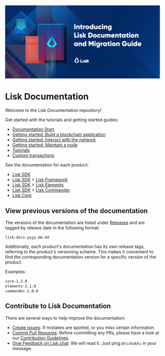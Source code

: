 ![Lisk Documentation](assets/lisk_docu_blog_banner.png)

# Lisk Documentation

Welcome to the Lisk Documentation repository!

Get started with the tutorials and getting started guides:

- [Documentation Start](start/start.md)
- [Getting started: Build a blockchain application](start/build-blockchain-app.md)
- [Getting started: Interact with the network](start/interact-with-network.md)
- [Getting started: Maintain a node](start/maintain-node.md)
- [Tutorials](start/tutorials.md)
- [Custom transactions](start/custom-transactions.md)

See the documentation for each product:

- [Lisk SDK](lisk-sdk/introduction.md)
- [Lisk SDK](lisk-sdk/introduction.md) > [Lisk Framework](lisk-sdk/lisk-framework/introduction.md) 
- [Lisk SDK](lisk-sdk/introduction.md) > [Lisk Elements](lisk-sdk/lisk-elements/introduction.md)   
- [Lisk SDK](lisk-sdk/introduction.md) > [Lisk Commander](lisk-sdk/lisk-commander/introduction.md) 
- [Lisk Core](lisk-core/introduction.md)                    

## View previous versions of the documentation

The versions of the documentation are listed under [Releases](https://github.com/LiskHQ/lisk-docs/releases) and are tagged by release date in the following format:

```
lisk-docs-yyyy-mm-dd
```

Additionally, each product's documentation has its own release tags, referring to the product's versioning scheme.
This makes it convenient to find the corresponding documentation version for a specific version of the product.

Examples:

```
core-1.3.0
elements-2.1.0
commander-2.0.0
```

## Contribute to Lisk Documentation

There are several ways to help improve the documentation:

- [Create issues](https://github.com/LiskHQ/lisk-docs/issues): If mistakes are spotted, or you miss certain information.
- [Commit Pull Requests](https://github.com/LiskHQ/lisk-docs/pulls): Before committing any PRs, please have a look at our [Contribution Guidelines](CONTRIBUTING.md).
- [Give Feedback on Lisk.chat](https://lisk.chat/channel/network): We will read it. Just ping `@tschakki` in your message.
